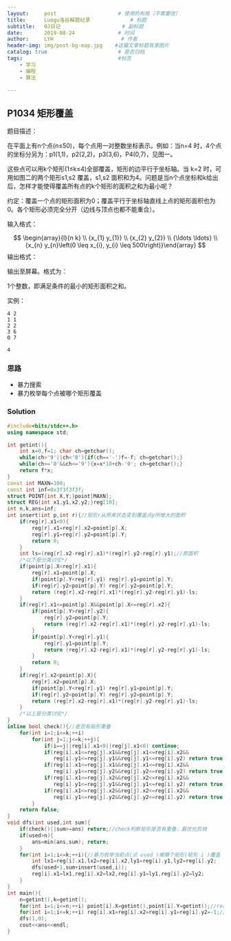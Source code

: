 ```yaml
---
layout:     post                    # 使用的布局（不需要改）
title:      Luogu洛谷解题纪录	           	# 标题 
subtitle:   OJ日记					# 副标题
date:       2019-08-24              # 时间
author:     LYH                      # 作者
header-img: img/post-bg-map.jpg    #这篇文章标题背景图片
catalog: true                       # 是否归档
tags:                               #标签
    - 学习
    - 编程
    - 算法

---
```


## P1034 矩形覆盖

题目描述：

在平面上有n个点(n≤50)，每个点用一对整数坐标表示。例如：当n=4 时，4个点的坐标分另为：p1(1,1)，p2(2,2)，p3(3,6)，P4(0,7)，见图一。

这些点可以用k个矩形(1≤k≤4)全部覆盖，矩形的边平行于坐标轴。当 k=2 时，可用如图二的两个矩形s1,s2 覆盖，s1,s2 面积和为4。问题是当n个点坐标和k给出后，怎样才能使得覆盖所有点的k个矩形的面积之和为最小呢？

约定：覆盖一个点的矩形面积为0；覆盖平行于坐标轴直线上点的矩形面积也为0。各个矩形必须完全分开（边线与顶点也都不能重合）。

输入格式：

$$
\begin{array}{l}{n k} \\ {x_{1} y_{1}} \\ {x_{2} y_{2}} \\ {\ldots \ldots} \\ {x_{n} y_{n}\left(0 \leq x_{i}, y_{i} \leq 500\right)}\end{array}
$$
输出格式：

输出至屏幕。格式为：

1个整数，即满足条件的最小的矩形面积之和。

实例：

```
4 2
1 1
2 2
3 6
0 7

4
```

### 思路

* 暴力搜索
* 暴力枚举每个点被哪个矩形覆盖


### Solution

```c++
#include<bits/stdc++.h>
using namespace std;

int getint(){
    int x=0,f=1; char ch=getchar();
    while(ch>'9'||ch<'0'){if(ch=='-')f=-f; ch=getchar();}
    while(ch>='0'&&ch<='9'){x=x*10+ch-'0'; ch=getchar();}
    return f*x;
}
const int MAXN=100;
const int inf=0x3f3f3f3f;
struct POINT{int X,Y;}point[MAXN];
struct REG{int x1,y1,x2,y2;}reg[10];
int n,k,ans=inf;
int insert(int p,int r){//矩形r从原来状态变到覆盖点p所增大的面积    
    if(reg[r].x1<0){
        reg[r].x1=reg[r].x2=point[p].X;
        reg[r].y1=reg[r].y2=point[p].Y;
        return 0;
    }
    int ls=(reg[r].x2-reg[r].x1)*(reg[r].y2-reg[r].y1);//原面积 
    /*以下是分类讨论*/
    if(point[p].X<reg[r].x1){
        reg[r].x1=point[p].X;
        if(point[p].Y<reg[r].y1) reg[r].y1=point[p].Y;
        if(reg[r].y2<point[p].Y) reg[r].y2=point[p].Y;
        return (reg[r].x2-reg[r].x1)*(reg[r].y2-reg[r].y1)-ls;
    }
    if(reg[r].x1<=point[p].X&&point[p].X<=reg[r].x2){
        if(point[p].Y>reg[r].y2){
            reg[r].y2=point[p].Y;
            return (reg[r].x2-reg[r].x1)*(reg[r].y2-reg[r].y1)-ls;
        }
        if(point[p].Y<reg[r].y1){
            reg[r].y1=point[p].Y;
            return (reg[r].x2-reg[r].x1)*(reg[r].y2-reg[r].y1)-ls;
        }
        return 0;
    }
    if(reg[r].x2<point[p].X){
        reg[r].x2=point[p].X;
        if(point[p].Y<reg[r].y1) reg[r].y1=point[p].Y;
        if(reg[r].y2<point[p].Y) reg[r].y2=point[p].Y;
        return (reg[r].x2-reg[r].x1)*(reg[r].y2-reg[r].y1)-ls;
    }
    /*以上是分类讨论*/
}
inline bool check(){//是否有矩形重叠 
    for(int i=1;i<=k;++i)
        for(int j=1;j<=k;++j){
            if(i==j||reg[i].x1<0||reg[j].x1<0) continue;
            if(reg[i].x1<=reg[j].x1&&reg[j].x1<=reg[i].x2&&
               reg[i].y1<=reg[j].y1&&reg[j].y1<=reg[i].y2) return true;
            if(reg[i].x1<=reg[j].x1&&reg[j].x1<=reg[i].x2&&
               reg[i].y1<=reg[j].y2&&reg[j].y2<=reg[i].y2) return true;
            if(reg[i].x1<=reg[j].x2&&reg[j].x2<=reg[i].x2&&
               reg[i].y1<=reg[j].y1&&reg[j].y1<=reg[i].y2) return true;
            if(reg[i].x1<=reg[j].x2&&reg[j].x2<=reg[i].x2&&
               reg[i].y1<=reg[j].y2&&reg[j].y2<=reg[i].y2) return true;
        }
    return false;
}
void dfs(int used,int sum){
    if(check()||sum>=ans) return;//check判断矩形是否有重叠，最优化剪枝 
    if(used>n){
        ans=min(ans,sum); return;
    }
    for(int i=1;i<=k;++i){//暴力枚举当前点(点 used )被哪个矩形(矩形 i )覆盖 
        int lx1=reg[i].x1,lx2=reg[i].x2,ly1=reg[i].y1,ly2=reg[i].y2;
        dfs(used+1,sum+insert(used,i));
        reg[i].x1=lx1,reg[i].x2=lx2,reg[i].y1=ly1,reg[i].y2=ly2;
    }
}
int main(){
    n=getint(),k=getint();
    for(int i=1;i<=n;++i) point[i].X=getint(),point[i].Y=getint();//read in
    for(int i=1;i<=k;++i) reg[i].x1=reg[i].x2=reg[i].y1=reg[i].y2=-1;//initialize
    dfs(1,0);
    cout<<ans<<endl;
}
```


